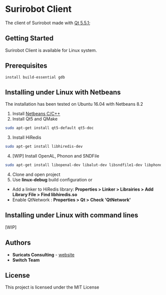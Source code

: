 # Surirobot Client

The client of Surirobot made with [Qt 5.5.1](https://www1.qt.io/qt5-5/);

## Getting Started

Surirobot Client is available for Linux system.

## Prerequisites
`install build-essential gdb`
## Installing under Linux with Netbeans

The installation has been tested on Ubuntu 16.04 with Netbeans 8.2

1. Install [Netbeans C/C++](https://netbeans.org/downloads/index.html)
2. Install Qt5 and QMake
```bash
sudo apt-get install qt5-default qt5-doc
```
3. Install HiRedis
```bash
sudo apt-get install libhiredis-dev
```
4. [WIP] Install OpenAL, Phonon  and SNDFile
```bash
sudo apt-get install libopenal-dev libalut-dev libsndfile1-dev libphonon4qt5-dev
```
4. Clone and open project
5. Use **linux-debug** build configuration or
* Add a linker to HiRedis library: **Properties > Linker > Librairies > Add Library File > Find libhiredis.so**
* Enable QtNetwork : **Properties > Qt > Check 'QtNetwork'**


## Installing under Linux with command lines
[WIP]


## Authors

* **Suricats Consulting** - [website](http://www.suricats-consulting.com/)
* **Switch Team** 

## License

This project is licensed under the MIT License

